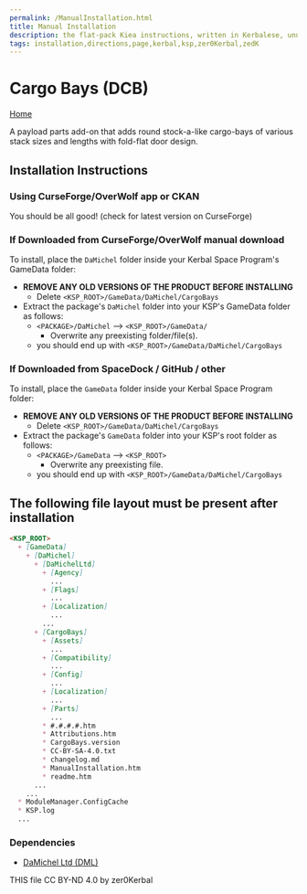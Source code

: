 ```yaml
---
permalink: /ManualInstallation.html
title: Manual Installation
description: the flat-pack Kiea instructions, written in Kerbalese, unusally present
tags: installation,directions,page,kerbal,ksp,zer0Kerbal,zedK
---
```

<!-- ManualInstallation.md v1.1.99.1
Cargo Bays (DCB)
created: 17 Feb 2022
updated: 13 Apr 2023

TEMPLATE: ManualInstallation.md v1.1.9.0
created: 01 Feb 2022
updated: 27 Mar 2023

based upon work by Lisias -->

# Cargo Bays (DCB)

[Home](./index.md)

A payload parts add-on that adds round stock-a-like cargo-bays of various stack sizes and lengths with fold-flat door design.

## Installation Instructions

### Using CurseForge/OverWolf app or CKAN

You should be all good! (check for latest version on CurseForge)

### If Downloaded from CurseForge/OverWolf manual download

To install, place the `DaMichel` folder inside your Kerbal Space Program's GameData folder:

* **REMOVE ANY OLD VERSIONS OF THE PRODUCT BEFORE INSTALLING**
  * Delete `<KSP_ROOT>/GameData/DaMichel/CargoBays`
* Extract the package's `DaMichel` folder into your KSP's GameData folder as follows:
  * `<PACKAGE>/DaMichel` --> `<KSP_ROOT>/GameData/`
    * Overwrite any preexisting folder/file(s).
  * you should end up with `<KSP_ROOT>/GameData/DaMichel/CargoBays`

### If Downloaded from SpaceDock / GitHub / other

To install, place the `GameData` folder inside your Kerbal Space Program folder:

* **REMOVE ANY OLD VERSIONS OF THE PRODUCT BEFORE INSTALLING**
  * Delete `<KSP_ROOT>/GameData/DaMichel/CargoBays`
* Extract the package's `GameData` folder into your KSP's root folder as follows:
  * `<PACKAGE>/GameData` --> `<KSP_ROOT>`
    * Overwrite any preexisting file.
  * you should end up with `<KSP_ROOT>/GameData/DaMichel/CargoBays`

## The following file layout must be present after installation

```markdown
<KSP_ROOT>
  + [GameData]
    + [DaMichel]
      + [DaMichelLtd]
        + [Agency]
          ...
        + [Flags]
          ...
        + [Localization]
          ...
        ...
      + [CargoBays]
        + [Assets]
          ...
        + [Compatibility]
          ...
        + [Config]
          ...
        + [Localization]
          ...
        + [Parts]
          ...
        * #.#.#.#.htm
        * Attributions.htm
        * CargoBays.version
        * CC-BY-SA-4.0.txt
        * changelog.md
        * ManualInstallation.htm
        * readme.htm
      ...
    ...
  * ModuleManager.ConfigCache
  * KSP.log
  ...
```

### Dependencies

* [DaMichel Ltd (DML)][DML]

[DML]: https://www.curseforge.com/kerbal/ksp-mods/damichelltd "DaMichel Ltd (DML)"

THIS file CC BY-ND 4.0 by zer0Kerbal